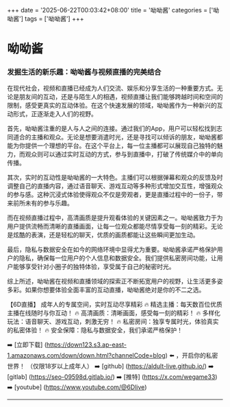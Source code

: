+++
date = '2025-06-22T00:03:42+08:00'
title = '呦呦酱'
categories = ['呦呦酱']
tags = ['呦呦酱']
+++

# 呦呦酱

### 发掘生活的新乐趣：呦呦酱与视频直播的完美结合

在现代社会，视频和直播已经成为人们交流、娱乐和分享生活的一种重要方式。无论是朋友间的互动，还是与陌生人的相遇，视频直播让我们能够跨越时间和空间的限制，感受更真实的互动体验。在这个快速发展的领域，呦呦酱作为一种新兴的互动形式，正逐渐走入人们的视野。

首先，呦呦酱注重的是人与人之间的连接。通过我们的App，用户可以轻松找到志同道合的主播和观众。无论是想要消遣时光，还是寻找可以倾诉的朋友，呦呦酱都能为你提供一个理想的平台。在这个平台上，每一位主播都可以展现自己独特的魅力，而观众则可以通过实时互动的方式，参与到直播中，打破了传统媒介中的单向传播。

其次，实时的互动性是呦呦酱的一大特色。主播们可以根据弹幕和观众的反馈及时调整自己的直播内容，通过语音聊天、游戏互动等多种形式增加交互性，增强观众的参与感。这种沉浸式体验使得观众不仅是旁观者，更是直播过程中的一份子，带来前所未有的参与乐趣。

而在视频直播过程中，高清画质是提升观看体验的关键因素之一。呦呦酱致力于为用户提供流畅而清晰的直播画面，让每一位观众都能尽情享受每一刻的精彩。无论是炫酷的表演，还是轻松的聊天，优质的画质都能让这些瞬间更加生动。

最后，隐私与数据安全在如今的网络环境中显得尤为重要。呦呦酱承诺严格保护用户的隐私，确保每一位用户的个人信息和数据安全。我们提供私密房间功能，让用户能够享受针对小圈子的独特体验，享受属于自己的秘密时光。

综上所述，呦呦酱在视频和直播领域的探索正不断拓宽用户的视野，让生活更多姿多彩。如果你想要体验全面丰富的互动直播，呦呦酱绝对是你的不二之选。

【6D直播】
成年人的专属空间，实时互动尽享精彩
🔥 精选主播：每天数百位优质主播在线随时与你互动！
🔥 高清画质：清晰画面，感受每一刻的精彩！
🔥 多样化玩法：语音聊天、游戏互动，刺激无穷！
🔥 私密房间：独享专属时光，体验真实的私密体验！
🔥 安全保障：隐私与数据安全，我们承诺严格保护！

➡️ [立即下载] (https://down123.s3.ap-east-1.amazonaws.com/down/down.html?channelCode=blog) ⬅️ ，开启你的私密世界！
（仅限18岁以上成年人） 
➡️ [github] (https://aldult-live.github.io/) 
➡️ [gitlab] (https://seo-09598d.gitlab.io/) 
➡️ [推特] (https://x.com/wegame33) 
➡️ [youtube] (https://www.youtube.com/@6Dlive)

---
